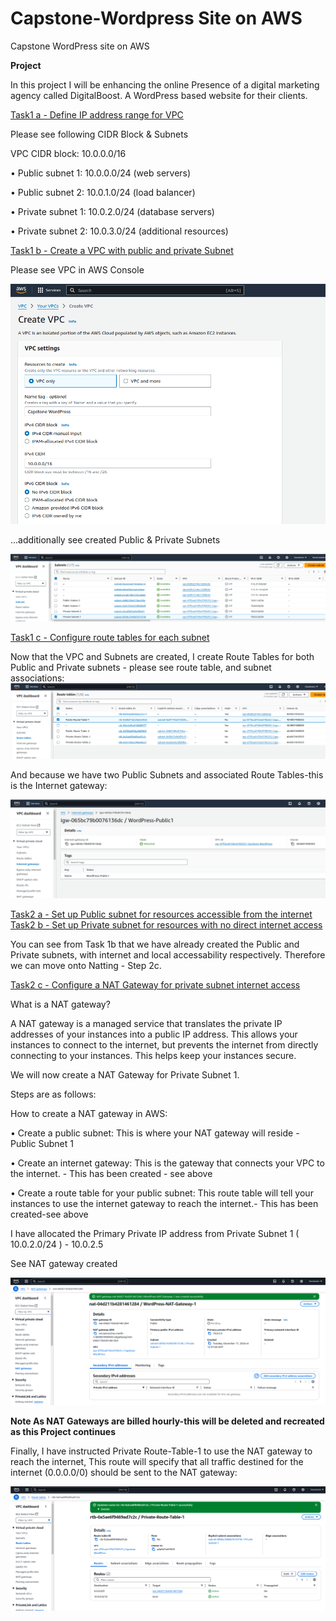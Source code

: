 # Capstone-Wordpress Site on AWS
Capstone WordPress site on AWS


**Project**

In this project I will be enhancing the online Presence of a digital marketing agency called DigitalBoost. A WordPress based website for their clients.

<ins>Task1 a - Define IP address range for VPC</ins>

Please see following CIDR Block & Subnets

VPC CIDR block: 10.0.0.0/16

•	Public subnet 1: 10.0.0.0/24 (web servers)

•	Public subnet 2: 10.0.1.0/24 (load balancer)

•	Private subnet 1: 10.0.2.0/24 (database servers)

•	Private subnet 2: 10.0.3.0/24 (additional resources)

<ins>Task1 b - Create a VPC with public and private Subnet</ins>

Please see VPC in AWS Console

![Screenshot 1](images/screenshot1.png)


...additionally see created Public & Private Subnets

![Screenshot 1](images/screenshot2.png)

<ins>Task1 c - Configure route tables for each subnet </ins>

Now that the VPC and Subnets are created, I create Route Tables for both Public and Private subnets - please see route table, and subnet associations:
![Screenshot 1](images/screenshot3.png)

And because we have two Public Subnets and associated Route Tables-this is the Internet gateway:

![Screenshot 1](images/screenshot4.png)



<ins>Task2 a - Set up Public subnet for resources accessible from the internet</ins>
<ins>Task2 b - Set up Private subnet for resources with no direct internet access</ins>

You can see from Task 1b that we have already created the Public and Private subnets, with internet and local accessability respectively. Therefore we can move onto Natting - Step 2c.

<ins>Task2 c - Configure a NAT Gateway for private subnet internet access</ins>

What is a NAT gateway?

A NAT gateway is a managed service that translates the private IP addresses of your instances into a public IP address.
This allows your instances to connect to the internet, but prevents the internet from directly connecting to your instances.
This helps keep your instances secure.

We will now create a NAT Gateway for Private Subnet 1. 

Steps are as follows:

How to create a NAT gateway in AWS:

•	Create a public subnet: This is where your NAT gateway will reside - Public Subnet 1

•	Create an internet gateway: This is the gateway that connects your VPC to the internet. - This has been created - see above

•	Create a route table for your public subnet: This route table will tell your instances to use the internet gateway to reach the internet.- This has been created-see above


I have allocated the Primary Private IP address from Private Subnet 1 ( 10.0.2.0/24 ) - 10.0.2.5

See NAT gateway created

![Screenshot 1](images/screenshot5.png)

**Note As NAT Gateways are billed hourly-this will be deleted and recreated as this Project continues**

Finally, I have instructed Private Route-Table-1 to use the NAT gateway to reach the internet, This route will specify that all traffic destined for the internet (0.0.0.0/0) should be sent to the NAT gateway:

![Screenshot 1](images/screenshot6.png)


   

